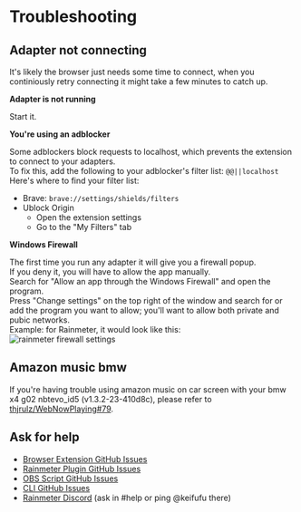 # Troubleshooting

## Adapter not connecting

It's likely the browser just needs some time to connect, when you continiously retry connecting it might take a few minutes to catch up.

**Adapter is not running**

Start it.

**You're using an adblocker**

Some adblockers block requests to localhost, which prevents the extension to connect to your adapters.  
To fix this, add the following to your adblocker's filter list:
`@@||localhost`
Here's where to find your filter list:

- Brave: `brave://settings/shields/filters`
- Ublock Origin
  - Open the extension settings
  - Go to the "My Filters" tab

**Windows Firewall**

The first time you run any adapter it will give you a firewall popup.  
If you deny it, you will have to allow the app manually.  
Search for "Allow an app through the Windows Firewall" and open the program.  
Press "Change settings" on the top right of the window and search for or add the program you want to allow; you'll want to allow both private and pubic networks.  
Example: for Rainmeter, it would look like this:  
![rainmeter firewall settings](/assets/rainmeter-firewall-settings.jpg)

## Amazon music bmw

If you're having trouble using amazon music on car screen with your bmw x4 g02 nbtevo_id5 (v1.3.2-23-410d8c), please refer to [thjrulz/WebNowPlaying#79](https://github.com/tjhrulz/WebNowPlaying/issues/79).

## Ask for help

- [Browser Extension GitHub Issues](https://github.com/keifufu/WebNowPlaying/issues)
- [Rainmeter Plugin GitHub Issues](https://github.com/keifufu/WebNowPlaying-Rainmeter/issues)
- [OBS Script GitHub Issues](https://github.com/keifufu/WebNowPlaying-OBS/issues)
- [CLI GitHub Issues](https://github.com/keifufu/WebNowPlaying-CLI/issues)
- [Rainmeter Discord](https://discord.gg/rainmeter) (ask in #help or ping @keifufu there)
